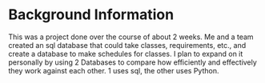 
# Background Information

This was a project done over the course of about 2 weeks. Me and a team created an sql database that could take classes, requirements, etc., and create a database to make schedules for classes. I plan to expand on it personally by using 2 Databases to compare how efficiently and effectively they work against each other. 1 uses sql, the other uses Python.

